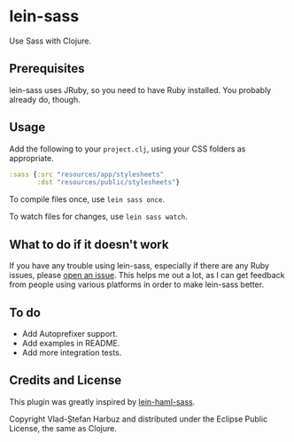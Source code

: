 # lein-sass
Use Sass with Clojure.

## Prerequisites
lein-sass uses JRuby, so you need to have Ruby installed. You probably already
do, though.

## Usage
Add the following to your `project.clj`, using your CSS folders as appropriate.
```clojure
:sass {:src "resources/app/stylesheets"
       :dst "resources/public/stylesheets"}
```

To compile files once, use `lein sass once`.

To watch files for changes, use `lein sass watch`.

## What to do if it doesn't work
If you have any trouble using lein-sass, especially if there are any Ruby
issues, please [open an issue](https://github.com/vladh/lein-sass/issues/new).
This helps me out a lot, as I can get feedback from people using various
platforms in order to make lein-sass better.

## To do
* Add Autoprefixer support.
* Add examples in README.
* Add more integration tests.

## Credits and License
This plugin was greatly inspired by
[lein-haml-sass](https://github.com/rtircher/lein-haml-sass).

Copyright Vlad-Ștefan Harbuz and distributed under the Eclipse Public
License, the same as Clojure.
